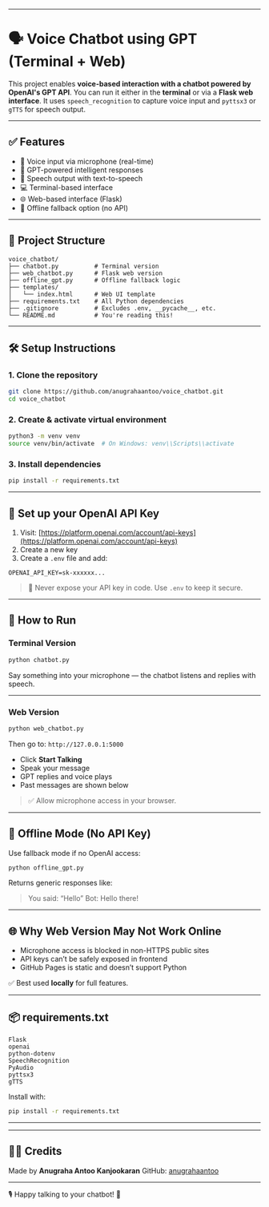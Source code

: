 
---


# 🗣️ Voice Chatbot using GPT (Terminal + Web)

This project enables **voice-based interaction with a chatbot powered by OpenAI's GPT API**. You can run it either in the **terminal** or via a **Flask web interface**. It uses `speech_recognition` to capture voice input and `pyttsx3` or `gTTS` for speech output.

---

## ✅ Features

- 🎤 Voice input via microphone (real-time)
- 🤖 GPT-powered intelligent responses
- 🧏 Speech output with text-to-speech
- 💻 Terminal-based interface
- 🌐 Web-based interface (Flask)
- 📡 Offline fallback option (no API)

---

## 📁 Project Structure

```text
voice_chatbot/
├── chatbot.py          # Terminal version
├── web_chatbot.py      # Flask web version
├── offline_gpt.py      # Offline fallback logic
├── templates/
│   └── index.html      # Web UI template
├── requirements.txt    # All Python dependencies
├── .gitignore          # Excludes .env, __pycache__, etc.
└── README.md           # You're reading this!
````

---

## 🛠️ Setup Instructions

### 1. Clone the repository

```bash
git clone https://github.com/anugrahaantoo/voice_chatbot.git
cd voice_chatbot
```

### 2. Create & activate virtual environment

```bash
python3 -m venv venv
source venv/bin/activate  # On Windows: venv\\Scripts\\activate
```

### 3. Install dependencies

```bash
pip install -r requirements.txt
```

---

## 🔑 Set up your OpenAI API Key

1. Visit: [https://platform.openai.com/account/api-keys](https://platform.openai.com/account/api-keys)
2. Create a new key
3. Create a `.env` file and add:

```env
OPENAI_API_KEY=sk-xxxxxx...
```

> 🔐 Never expose your API key in code. Use `.env` to keep it secure.

---

## 🚀 How to Run

### Terminal Version

```bash
python chatbot.py
```

Say something into your microphone — the chatbot listens and replies with speech.

---

### Web Version

```bash
python web_chatbot.py
```

Then go to: `http://127.0.0.1:5000`

* Click **Start Talking**
* Speak your message
* GPT replies and voice plays
* Past messages are shown below

> ✅ Allow microphone access in your browser.

---

## 📴 Offline Mode (No API Key)

Use fallback mode if no OpenAI access:

```bash
python offline_gpt.py
```

Returns generic responses like:

> You said: “Hello”
> Bot: Hello there!

---

## 🌐 Why Web Version May Not Work Online

* Microphone access is blocked in non-HTTPS public sites
* API keys can’t be safely exposed in frontend
* GitHub Pages is static and doesn’t support Python

✅ Best used **locally** for full features.

---

## 📦 requirements.txt

```
Flask
openai
python-dotenv
SpeechRecognition
PyAudio
pyttsx3
gTTS
```

Install with:

```bash
pip install -r requirements.txt
```

---


---

## 🙋‍♀️ Credits

Made by **Anugraha Antoo Kanjookaran**
GitHub: [anugrahaantoo](https://github.com/anugrahaantoo)

---

🎙️ Happy talking to your chatbot! 🤖

```




```
